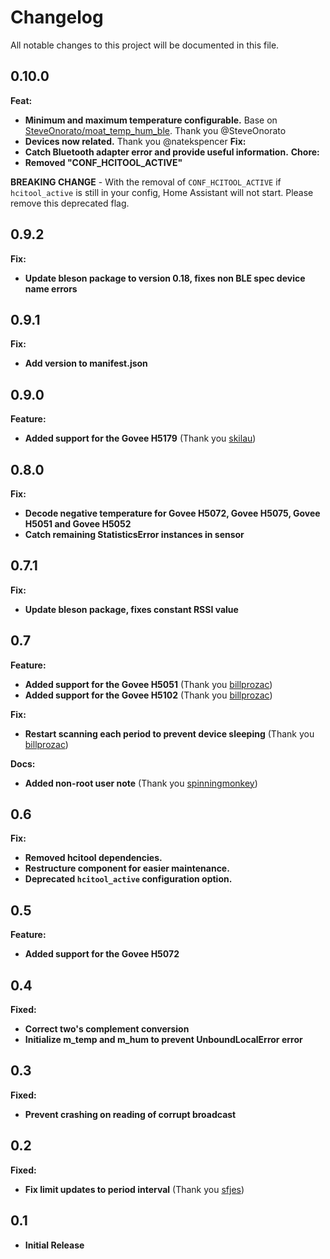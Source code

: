 # Changelog
All notable changes to this project will be documented in this file.

## 0.10.0
**Feat:**
  - **Minimum and maximum temperature configurable.**  Base on [SteveOnorato/moat_temp_hum_ble](https://github.com/SteveOnorato/moat_temp_hum_ble/).  Thank you @SteveOnorato
  - **Devices now related.** Thank you @natekspencer
**Fix:**
  - **Catch Bluetooth adapter error and provide useful information.**
**Chore:**
  - **Removed "CONF_HCITOOL_ACTIVE"**

**BREAKING CHANGE** - With the removal of `CONF_HCITOOL_ACTIVE` if `hcitool_active` is still in your config, Home Assistant will not start.  Please remove this deprecated flag.

## 0.9.2
**Fix:**
  - **Update bleson package to version 0.18, fixes non BLE spec device name errors**

## 0.9.1
**Fix:**
  - **Add version to manifest.json**

## 0.9.0
**Feature:**
  - **Added support for the Govee H5179** (Thank you [skilau](https://github.com/skilau))

## 0.8.0
**Fix:**
  - **Decode negative temperature for Govee H5072, Govee H5075, Govee H5051 and Govee H5052**
  - **Catch remaining StatisticsError instances in sensor**

## 0.7.1
**Fix:**
  - **Update bleson package, fixes constant RSSI value**

## 0.7
**Feature:**
  - **Added support for the Govee H5051** (Thank you [billprozac](https://github.com/billprozac))
  - **Added support for the Govee H5102** (Thank you [billprozac](https://github.com/billprozac))

**Fix:**
  - **Restart scanning each period to prevent device sleeping** (Thank you [billprozac](https://github.com/billprozac))

**Docs:**
  - **Added non-root user note** (Thank you [spinningmonkey](https://github.com/spinningmonkey))

## 0.6
**Fix:**
  - **Removed hcitool dependencies.**
  - **Restructure component for easier maintenance.**
  - **Deprecated `hcitool_active` configuration option.**

## 0.5
**Feature:**
  - **Added support for the Govee H5072**

## 0.4
**Fixed:**

 - **Correct two's complement conversion**
 - **Initialize m_temp and m_hum to prevent UnboundLocalError error**

## 0.3
**Fixed:**

 - **Prevent crashing on reading of corrupt broadcast**

## 0.2

**Fixed:**

 - **Fix limit updates to period interval** (Thank you [sfjes](github.com/sfjes))

## 0.1
  - **Initial Release**
